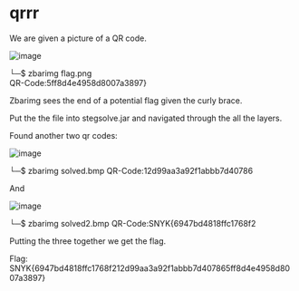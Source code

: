 
# qrrr

We are given a picture of a QR code.

![image](https://user-images.githubusercontent.com/80063008/136173535-423a8857-3945-4d68-b7d3-286db97e7188.png)


└─$ zbarimg flag.png                                                                                       
QR-Code:5ff8d4e4958d8007a3897}  

Zbarimg sees the end of a potential flag given the curly brace.

Put the the file into stegsolve.jar and navigated through the all the layers.

Found another two qr codes:

![image](https://user-images.githubusercontent.com/80063008/136173554-055fb13f-1d4f-44ac-965a-d07b549d1325.png)


└─$ zbarimg solved.bmp 
QR-Code:12d99aa3a92f1abbb7d40786

And

![image](https://user-images.githubusercontent.com/80063008/136173577-f5eb1cae-2e2c-4c41-989b-277055a40915.png)


└─$ zbarimg solved2.bmp 
QR-Code:SNYK{6947bd4818ffc1768f2

Putting the three together we get the flag.


Flag: SNYK{6947bd4818ffc1768f212d99aa3a92f1abbb7d407865ff8d4e4958d8007a3897}
